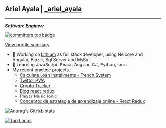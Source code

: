 ## Ariel Ayala | [_ariel_ayala](https://twitter.com/_ariel_ayala)
---
***Software Engineer***

[![committers.top badge](https://user-badge.committers.top/paraguay/ArielAyala.svg)](https://user-badge.committers.top/paraguay/ArielAyala)


[View profile summary](https://profile-summary-for-github.com/user/ArielAyala)

- 🔭 Working on [Lithium](https://lithiumsoft.com/) as full stack developer, using Netcore and Angular, Blazor, Sql Server and MySql
- 🌱 Learning JavaScript, React, Angular, C#, Python, Ionic
- My recent practice projects...
  * [Calculate Loan Installments - French System](https://arielayala.github.io/calculate-loan-installments-french-system/)
  * [Twittor PWA](https://github.com/ArielAyala/twittor-chat-pwa) 
  * [Crypto Tracker](https://github.com/ArielAyala/crypto-tracker-react-native)
  * [Blog react_redux](https://github.com/ArielAyala/blog_platzi_react_redux) 
  * [Player Music Ionic](https://github.com/ArielAyala/player-music-ionic) 
  * [Conceptos de estrategia de aprendizaje online - React Redux](https://github.com/ArielAyala/conceptos-curso-de-estrategias-aprendizaje-platzi-en-react) 

[![Anurag's GitHub stats](https://github-readme-stats.vercel.app/api?username=ArielAyala&theme=tokyonight&show_icons=true)](https://github.com/anuraghazra/github-readme-stats)

[![Top Langs](https://github-readme-stats.vercel.app/api/top-langs/?username=ArielAyala)](https://github.com/ArielAyala/github-readme-stats)




  
